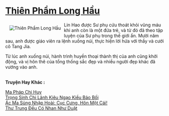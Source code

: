 <a href="https://truyentiki.com/thien-pham-long-hau.30708/" title="Thiên Phẩm Long Hầu"><h1>Thiên Phẩm Long Hầu</h1></a><div style="display:table"><img align="right" style="float: left; padding: 10px;" src="https://truyentiki.com/a/img/str/src/30708.jpg" alt="Thiên Phẩm Long Hầu">Lin Hao được Sư phụ cứu thoát khỏi vũng máu khi anh còn là một đứa trẻ, và từ đó đã theo tập luyện của Sư phụ trong thế giới ẩn. Mười năm sau, anh được giáo viên ra lệnh xuống núi, thực hiện lời hứa với thầy và cưới cô Tang Jia. <p></p> Từ lúc anh xuống núi, hành trình huyền thoại thành thị của anh cũng khởi động, và vị hôn thê của tổng thống sắc đẹp và nhiều người đẹp khác đã vướng vào anh.</div><p><br><b>Truyện Hay Khác :</b></p><a href="https://truyentiki.com/ma-phap-chi-huy.30707/" alt="Ma Pháp Chi Huy">Ma Pháp Chi Huy</a><br/><a href="https://github.com/nownovels/truyenhay/tree/master/truyenhay/30631/README.md" alt="Trọng Sinh Chi Lãnh Kiêu Ngạo Kiều Bảo Bối">Trọng Sinh Chi Lãnh Kiêu Ngạo Kiều Bảo Bối</a><br/><a href="https://github.com/nownovels/truyenhay/tree/master/truyenhay/30354/README.md" alt="Ác Ma Sủng Nhập Hoài: Cục Cưng, Hôn Một Cái!">Ác Ma Sủng Nhập Hoài: Cục Cưng, Hôn Một Cái!</a><br/><a href="https://github.com/nownovels/top500/tree/master/truyenhay/33879/" alt="Thư Trung Đều Có Nhan Như Duật">Thư Trung Đều Có Nhan Như Duật</a><br/>